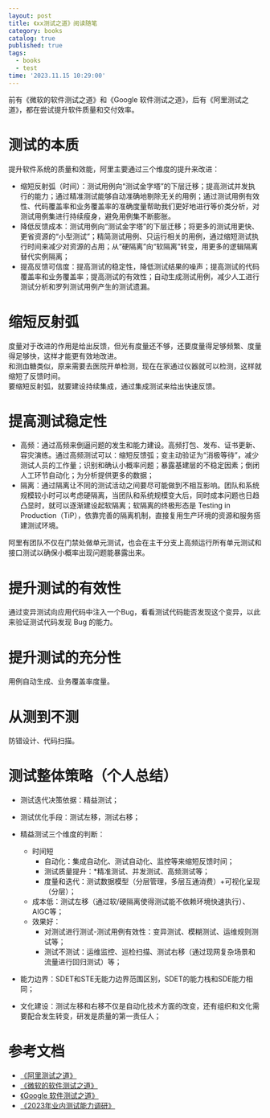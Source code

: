 ```yaml
---
layout: post
title: 《xx测试之道》阅读随笔
category: books
catalog: true
published: true
tags:
  - books
  - test
time: '2023.11.15 10:29:00'
---
```


前有《微软的软件测试之道》和《Google 软件测试之道》，后有《阿里测试之道》，都在尝试提升软件质量和交付效率。
<!--more-->

# 测试的本质
提升软件系统的质量和效能，阿里主要通过三个维度的提升来改进：
- 缩短反射弧（时间）：测试用例向“测试金字塔”的下层迁移；提高测试并发执行的能力；通过精准测试能够自动准确地剔除无关的用例；通过测试用例有效性、代码覆盖率和业务覆盖率的准确度量帮助我们更好地进行等价类分析，对测试用例集进行持续瘦身，避免用例集不断膨胀。
- 降低反馈成本：测试用例向“测试金字塔”的下层迁移；将更多的测试用更快、更省资源的“小型测试”；精简测试用例、只运行相关的用例，通过缩短测试执行时间来减少对资源的占用；从“硬隔离”向“软隔离”转变，用更多的逻辑隔离替代实例隔离；
- 提高反馈可信度：提高测试的稳定性，降低测试结果的噪声；提高测试的代码覆盖率和业务覆盖率；提高测试的有效性；自动生成测试用例，减少人工进行测试分析和罗列测试用例产生的测试遗漏。

# 缩短反射弧
度量对于改进的作用是给出反馈，但光有度量还不够，还要度量得足够频繁、度量得足够快，这样才能更有效地改进。  
和测血糖类似，原来需要去医院开单检测，现在在家通过仪器就可以检测，这样就缩短了反馈时间。  
要缩短反射弧，就要建设持续集成，通过集成测试来给出快速反馈。  

# 提高测试稳定性 
- 高频：通过高频来倒逼问题的发生和能力建设。高频打包、发布、证书更新、容灾演练。通过高频测试可以：缩短反馈弧；变主动验证为“消极等待”，减少测试人员的工作量；识别和确认小概率问题；暴露基建层的不稳定因素；倒闭人工环节自动化；为分析提供更多的数据；
- 隔离：通过隔离让不同的测试活动之间要尽可能做到不相互影响。团队和系统规模较小时可以考虑硬隔离，当团队和系统规模变大后，同时成本问题也日趋凸显时，就可以逐渐建设起软隔离；软隔离的终极形态是 Testing in Production（TiP），依靠完善的隔离机制，直接复用生产环境的资源和服务搭建测试环境。

阿里有团队不仅在门禁处做单元测试，也会在主干分支上高频运行所有单元测试和接口测试以确保小概率出现问题能暴露出来。

# 提升测试的有效性
通过变异测试向应用代码中注入一个Bug，看看测试代码能否发现这个变异，以此来验证测试代码发现 Bug 的能力。

# 提升测试的充分性
用例自动生成、业务覆盖率度量。

# 从测到不测
防错设计、代码扫描。

# 测试整体策略（个人总结）
- 测试迭代决策依据：精益测试；
- 测试优化手段：测试左移，测试右移；

- 精益测试三个维度的判断：
  - 时间短
    - 自动化：集成自动化、测试自动化、监控等来缩短反馈时间；
    - 测试质量提升：*精准测试、并发测试、高频测试等；
    - 度量和迭代：测试数据模型（分层管理，多层互通消费）+可视化呈现（分层）；
  - 成本低：测试左移（通过软/硬隔离使得测试能不依赖环境快速执行）、AIGC等；
  - 效果好：
    - 对测试进行测试-测试用例有效性：变异测试、模糊测试、运维规则测试等；
    - 测试不测试：运维监控、巡检扫描、测试右移（通过现网复杂场景和流量进行回归测试）等；

- 能力边界：SDET和STE无能力边界范围区别，SDET的能力栈和SDE能力相同；
- 文化建设：测试左移和右移不仅是自动化技术方面的改变，还有组织和文化需要配合发生转变，研发是质量的第一责任人；

# 参考文档
- [《阿里测试之道》](https://book.douban.com/subject/35801617/)
- [《微软的软件测试之道》](https://book.douban.com/subject/4009658/)
- [《Google 软件测试之道》](https://book.douban.com/subject/25742200/)
- [《2023年业内测试能力调研》](https://shihai1991.github.io/test/2023/11/07/2023%E5%B9%B4%E4%B8%9A%E5%86%85%E6%B5%8B%E8%AF%95%E8%83%BD%E5%8A%9B%E8%B0%83%E7%A0%94/)

